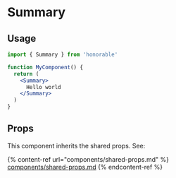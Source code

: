 # Summary

## Usage

```jsx
import { Summary } from 'honorable'

function MyComponent() {
  return (
    <Summary>
      Hello world
    </Summary>
  )
}
```

## Props

This component inherits the shared props. See:

{% content-ref url="components/shared-props.md" %}
[components/shared-props.md](components/shared-props.md)
{% endcontent-ref %}

